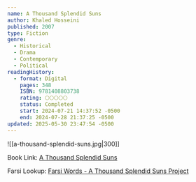 ```yaml
---
name: A Thousand Splendid Suns
author: Khaled Hosseini
published: 2007
type: Fiction
genre:
  - Historical
  - Drama
  - Contemporary
  - Political
readingHistory:
  - format: Digital
    pages: 348
    ISBN: 9781408803738
    rating: 🌕🌕🌕🌕🌕
    status: Completed
    start: 2024-07-21 14:37:52 -0500
    end: 2024-07-28 21:37:25 -0500
updated: 2025-05-30 23:47:54 -0500
---
```


![[a-thousand-splendid-suns.jpg|300]]

Book Link: [A Thousand Splendid Suns](https://www.goodreads.com/book/show/128029.A_Thousand_Splendid_Suns)

Farsi Lookup: [Farsi Words - A Thousand Splendid Suns Project](https://atssproject.weebly.com/farsi-words.html)